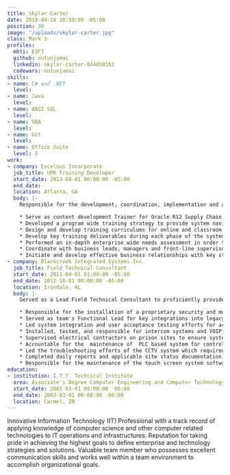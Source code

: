 ```yaml
---
title: Skylar Carter
date: 2018-04-18 10:59:00 -05:00
position: 30
image: "/uploads/skylar-carter.jpg"
class: Mark 3
profiles:
  mbti: ESFJ
  github: nutunjamai
  linkedin: skylar-carter-844050161
  codewars: nutunjamai
skills:
- name: C# and .NET
  level: 
- name: Java
  level: 
- name: ANSI SQL
  level: 
- name: VBA
  level: 
- name: Git
  level: 
- name: Office Suite
  level: 5
work:
- company: Excelous Incorporate
  job_title: UPK Training Developer
  start_date: 2013-08-01 00:00:00 -05:00
  end_date: 
  location: Atlanta, GA
  body: |-
    Responsible for the development, coordination, implementation and administration of an Oracle R12 enterprise-wide system integration training program to ensure the continued alignment of people, processes and systems that support and maintain employee development, performance management and on-boarding.

    * Serve as content development Trainer for Oracle R12 Supply Chain modules: (Order Management, Sales Quoting, Sales Contracts and Service Contracts)
    * Developed a program wide training strategy to provide system navigation and business process training for new and existing Oracle end users across North America and Asia's (Sales, Finance, Supply Chain, and Human Capital Management) organizations.
    * Design and develop training curriculums for online and classroom based learning.
    * Develop key training deliverables during each phase of the system development lifecycle including Training Strategy, Needs Analysis, Curriculum Plans and Delivery Plans.
    * Performed an in-depth enterprise wide needs assessment in order to create a standard training model across all impacted business groups.
    * Coordinate with business leads, managers and front-line supervisors to finalize the structure of the training program, training schedule, and curriculum for the Finance, Supply Chain, and Human Capital Management organizations.
    * Initiate and develop effective business relationships with key stakeholders and other internal and external organizations.
- company: Blackcreek Integrated Systems Inc.
  job_title: Field Technical Consultant
  start_date: 2011-04-01 01:00:00 -05:00
  end_date: 2012-10-01 00:00:00 -05:00
  location: Irondale, AL
  body: |-
    Served as a Lead Field Technical Consultant to proficiently provide technical skills with a proven ability to troubleshoot and diagnose issues with a wide variety of systems in an efficient and timely manner. Provided quality service working with clients at all levels in performing the following:

    * Responsible for the installation of a proprietary security and monitoring systems software inside federal minimum/maximum prison systems which included CCTV, surveillance camera, access control, card reader, and wireless keypad modules.
    * Served as team's Functional Lead for key integrations into legacy network based security systems.
    * Led system integration and user acceptance testing efforts for access control, card reader and wireless keypad modules.
    * Installed, tested, and responsible for intercom systems and VOIP on intercom systems.
    * Supervised electrical contractors on prison sites to ensure system stability.
    * Accountable for the  maintenance of  PLC based system for controls and alarming devices
    * Led the troubleshooting efforts of the CCTV system which required termination of electronic door locks, cat-6 cables, DPS status switches, and other various devices.
    * Completed daily reports and applicable site status documentation.
    * Responsible for the maintenance of the touch screen system software
education:
- institution: I.T.T. Technical Institute
  area: Associate's Degree Computer Engineering and Computer Technology
  start_date: 2001-03-01 00:00:00 -06:00
  end_date: 2003-03-01 00:00:00 -06:00
  location: Carmel, IN
---
```


Innovative Information Technology (IT) Professional with a track record of applying knowledge of computer science and other computer related technologies to IT operations and infrastructures.   Reputation for taking pride in achieving the highest goals to define enterprise and technology strategies and solutions.  Valuable team member who possesses excellent communication skills and works well within a team environment to accomplish organizational goals.